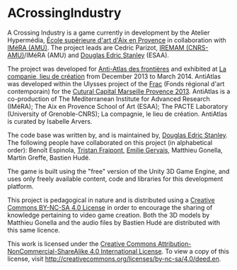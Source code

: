 ACrossingIndustry
=================

A Crossing Industry is a game currently in development by the Atelier Hypermédia, [École supérieure d'art d'Aix en Provence](http://www.ecole-art-aix.fr) in collaboration with [IMéRA (AMU)](http://www.imera.fr/). The project leads are Cedric Parizot, [IREMAM (CNRS-AMU)](http://iremam.cnrs.fr)/IMéRA (AMU) and [Douglas Edric Stanley](http://www.abstractmachine.net/biography) (ESAA).

The project was developed for [Anti-Atlas des frontières](http://www.antiatlas.net) and exhibited at [La companie, lieu de création](http://www.la-compagnie.org) from December 2013 to March 2014. AntiAtlas was developed within the Ulysses project of the [Frac](http://www.fracpaca.org) (Fonds régional d'art contemporain) for the [Cutural Capital Marseille Provence 2013](http://www.mp2013.fr). AntiAtlas is a co-production of The Mediterranean Institute for Advanced Research (IMéRA); The Aix en Provence School of Art (ESAA); The PACTE Laboratory (University of Grenoble-CNRS); La compagnie, le lieu de création. AntiAtlas is curated by Isabelle Arvers.

The code base was written by, and is maintained by, [Douglas Edric Stanley](https://github.com/abstractmachine/). The following people have collaborated on this project (in alphabetical order): Benoît Espinola, [Tristan Fraipont](http://navicorp.org), [Emilie Gervais](http://www.emiliegervais.com), Matthieu Gonella, Martin Greffe, Bastien Hudé.

The game is built using the "free" version of the Unity 3D Game Engine, and uses only freely available content, code and libraries for this development platform.

This project is pedagogical in nature and is distributed using a [Creative Commons BY-NC-SA 4.0 License](http://creativecommons.org/licenses/by-nc-sa/4.0/deed.en) in order to encourage the sharing of knowledge pertaining to video game creation. Both the 3D models by Matthieu Gonella and the audio files by Bastien Hudé are distributed with this same licence.

This work is licensed under the [Creative Commons Attribution-NonCommercial-ShareAlike 4.0 International License](http://creativecommons.org/licenses/by-nc-sa/4.0/deed.en). To view a copy of this license, visit http://creativecommons.org/licenses/by-nc-sa/4.0/deed.en.
